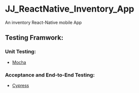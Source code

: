 # JJ_ReactNative_Inventory_App
An inventory React-Native mobile App


<h2>Testing Framwork:</h2>
  
<h3> Unit Testing:</h3>

* [Mocha](https://mochajs.org/)

<h3> Acceptance and End-to-End Testing:</h3>

* [Cypress](https://www.cypress.io/)




